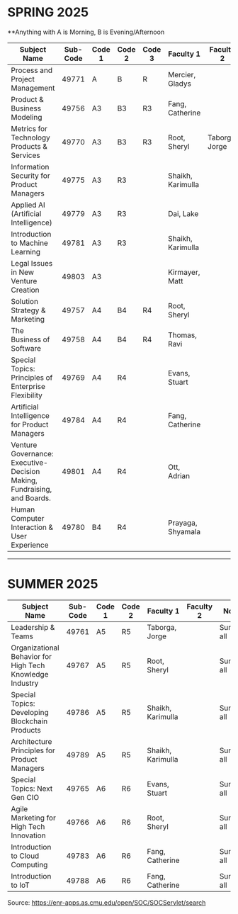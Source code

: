# SPRING 2025

**Anything with A is Morning, B is Evening/Afternoon


| Subject Name | Sub-Code | Code 1 | Code 2 | Code 3 | Faculty 1 | Faculty 2 | Notes |
|--------------|----------|--------|--------|--------|-----------|-----------|-------|
| Process and Project Management | 49771 | A | B | R | Mercier, Gladys | | |
| Product & Business Modeling | 49756 | A3 | B3 | R3 | Fang, Catherine | | |
| Metrics for Technology Products & Services | 49770 | A3 | B3 | R3 | Root, Sheryl | Taborga, Jorge | |
| Information Security for Product Managers | 49775 | A3 | R3 | | Shaikh, Karimulla | | |
| Applied AI (Artificial Intelligence) | 49779 | A3 | R3 | | Dai, Lake | | |
| Introduction to Machine Learning | 49781 | A3 | R3 | | Shaikh, Karimulla | | |
| Legal Issues in New Venture Creation | 49803 | A3 | | | Kirmayer, Matt | | |
| Solution Strategy & Marketing | 49757 | A4 | B4 | R4 | Root, Sheryl | | |
| The Business of Software | 49758 | A4 | B4 | R4 | Thomas, Ravi | | |
| Special Topics: Principles of Enterprise Flexibility | 49769 | A4 | R4 | | Evans, Stuart | | |
| Artificial Intelligence for Product Managers | 49784 | A4 | R4 | | Fang, Catherine | | |
| Venture Governance: Executive-Decision Making, Fundraising, and Boards. | 49801 | A4 | R4 | | Ott, Adrian | | |
| Human Computer Interaction & User Experience | 49780 | B4 | R4 | | Prayaga, Shyamala | | |

---

# SUMMER 2025

| Subject Name | Sub-Code | Code 1 | Code 2 | Faculty 1 | Faculty 2 | Notes |
|--------------|----------|--------|--------|-----------|-----------|-------|
| Leadership & Teams | 49761 | A5 | R5 | Taborga, Jorge | | Summer all |
| Organizational Behavior for High Tech Knowledge Industry | 49767 | A5 | R5 | Root, Sheryl | | Summer all |
| Special Topics: Developing Blockchain Products | 49786 | A5 | R5 | Shaikh, Karimulla | | Summer all |
| Architecture Principles for Product Managers | 49789 | A5 | R5 | Shaikh, Karimulla | | Summer all |
| Special Topics: Next Gen CIO | 49765 | A6 | R6 | Evans, Stuart | | Summer all |
| Agile Marketing for High Tech Innovation | 49766 | A6 | R6 | Root, Sheryl | | Summer all |
| Introduction to Cloud Computing | 49783 | A6 | R6 | Fang, Catherine | | Summer all |
| Introduction to IoT | 49788 | A6 | R6 | Fang, Catherine | | Summer all |


Source: https://enr-apps.as.cmu.edu/open/SOC/SOCServlet/search
